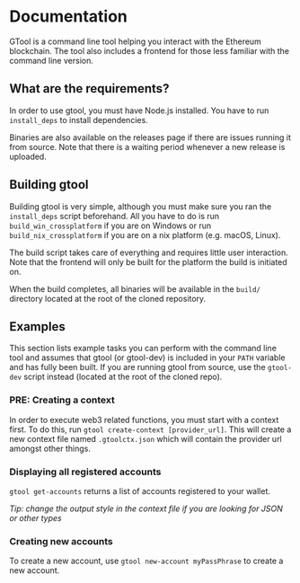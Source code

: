 # Documentation

GTool is a command line tool helping you interact with the Ethereum blockchain.
The tool also includes a frontend for those less familiar with the command line version.

## What are the requirements?

In order to use gtool, you must have Node.js installed.
You have to run `install_deps` to install dependencies.

Binaries are also available on the releases page if there are issues running it from source.
Note that there is a waiting period whenever a new release is uploaded.

## Building gtool

Building gtool is very simple, although you must make sure you ran the `install_deps` script beforehand.
All you have to do is run `build_win_crossplatform` if you are on Windows or run `build_nix_crossplatform` if you are on a nix platform (e.g. macOS, Linux).

The build script takes care of everything and requires little user interaction. Note that the frontend will only be built for the platform the build is initiated on.

When the build completes, all binaries will be available in the `build/` directory located at the root of the cloned repository.

## Examples

This section lists example tasks you can perform with the command line tool and assumes that gtool (or gtool-dev) is included in your `PATH` variable and has fully been built. If you are running gtool from source, use the `gtool-dev` script instead (located at the root of the cloned repo).

### PRE: **Creating a context**
In order to execute web3 related functions, you must start with a context first. To do this, run `gtool create-context [provider_url]`. This will create a new context file named `.gtoolctx.json` which will contain the provider url amongst other things.

### **Displaying all registered accounts**

`gtool get-accounts` returns a list of accounts registered to your wallet.

*Tip: change the output style in the context file if you are looking for JSON or other types*

### **Creating new accounts**

To create a new account, use `gtool new-account myPassPhrase` to create a new account.
